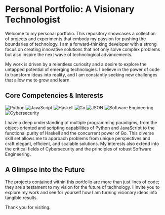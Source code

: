 # Personal Portfolio: A Visionary Technologist

Welcome to my personal portfolio. This repository showcases a collection of projects and experiments that embody my passion for pushing the boundaries of technology. I am a forward-thinking developer with a strong focus on creating innovative solutions that not only solve complex problems but also inspire the next wave of technological advancements.

My work is driven by a relentless curiosity and a desire to explore the untapped potential of emerging technologies. I believe in the power of code to transform ideas into reality, and I am constantly seeking new challenges that allow me to grow and learn.

## Core Competencies & Interests

![Python](https://img.shields.io/badge/python-3670A0?style=for-the-badge&logo=python&logoColor=ffdd54)
![JavaScript](https://img.shields.io/badge/javascript-%23323330.svg?style=for-the-badge&logo=javascript&logoColor=%23F7DF1E)
![Haskell](https://img.shields.io/badge/Haskell-5e5185?style=for-the-badge&logo=haskell&logoColor=white)
![Go](https://img.shields.io/badge/go-%2300ADD8.svg?style=for-the-badge&logo=go&logoColor=white)
![JSON](https://img.shields.io/badge/json-5E5C5C?style=for-the-badge&logo=json&logoColor=white)
![Software Engineering](https://img.shields.io/badge/Software%20Engineering-blue)
![Cybersecurity](https://img.shields.io/badge/Cybersecurity-red)


I have a deep understanding of multiple programming paradigms, from the object-oriented and scripting capabilities of Python and JavaScript to the functional purity of Haskell and the concurrent power of Go. This diverse skill set allows me to approach problems from unique perspectives and craft elegant, efficient, and scalable solutions. My interests also extend into the critical fields of Cybersecurity and the principles of robust Software Engineering.

## A Glimpse into the Future

The projects contained within this portfolio are more than just lines of code; they are a testament to my vision for the future of technology. I invite you to explore my work and see for yourself how I am turning visionary ideas into tangible results.

Thank you for visiting.
